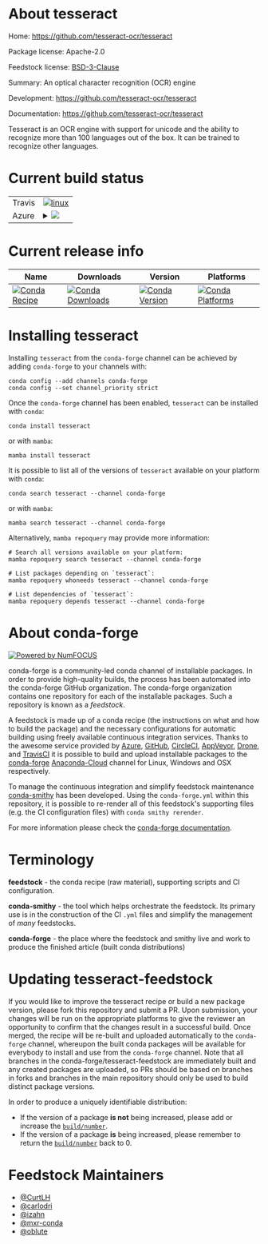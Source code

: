 About tesseract
===============

Home: https://github.com/tesseract-ocr/tesseract

Package license: Apache-2.0

Feedstock license: [BSD-3-Clause](https://github.com/conda-forge/tesseract-feedstock/blob/main/LICENSE.txt)

Summary: An optical character recognition (OCR) engine

Development: https://github.com/tesseract-ocr/tesseract

Documentation: https://github.com/tesseract-ocr/tesseract

Tesseract is an OCR engine with support for unicode and the ability
to recognize more than 100 languages out of the box. It can be
trained to recognize other languages.


Current build status
====================


<table><tr>
    <td>Travis</td>
    <td>
      <a href="https://app.travis-ci.com/conda-forge/tesseract-feedstock">
        <img alt="linux" src="https://img.shields.io/travis/com/conda-forge/tesseract-feedstock/main.svg?label=Linux">
      </a>
    </td>
  </tr>
    
  <tr>
    <td>Azure</td>
    <td>
      <details>
        <summary>
          <a href="https://dev.azure.com/conda-forge/feedstock-builds/_build/latest?definitionId=5448&branchName=main">
            <img src="https://dev.azure.com/conda-forge/feedstock-builds/_apis/build/status/tesseract-feedstock?branchName=main">
          </a>
        </summary>
        <table>
          <thead><tr><th>Variant</th><th>Status</th></tr></thead>
          <tbody><tr>
              <td>linux_64</td>
              <td>
                <a href="https://dev.azure.com/conda-forge/feedstock-builds/_build/latest?definitionId=5448&branchName=main">
                  <img src="https://dev.azure.com/conda-forge/feedstock-builds/_apis/build/status/tesseract-feedstock?branchName=main&jobName=linux&configuration=linux_64_" alt="variant">
                </a>
              </td>
            </tr><tr>
              <td>linux_aarch64</td>
              <td>
                <a href="https://dev.azure.com/conda-forge/feedstock-builds/_build/latest?definitionId=5448&branchName=main">
                  <img src="https://dev.azure.com/conda-forge/feedstock-builds/_apis/build/status/tesseract-feedstock?branchName=main&jobName=linux&configuration=linux_aarch64_" alt="variant">
                </a>
              </td>
            </tr><tr>
              <td>linux_ppc64le</td>
              <td>
                <a href="https://dev.azure.com/conda-forge/feedstock-builds/_build/latest?definitionId=5448&branchName=main">
                  <img src="https://dev.azure.com/conda-forge/feedstock-builds/_apis/build/status/tesseract-feedstock?branchName=main&jobName=linux&configuration=linux_ppc64le_" alt="variant">
                </a>
              </td>
            </tr><tr>
              <td>osx_64</td>
              <td>
                <a href="https://dev.azure.com/conda-forge/feedstock-builds/_build/latest?definitionId=5448&branchName=main">
                  <img src="https://dev.azure.com/conda-forge/feedstock-builds/_apis/build/status/tesseract-feedstock?branchName=main&jobName=osx&configuration=osx_64_" alt="variant">
                </a>
              </td>
            </tr><tr>
              <td>osx_arm64</td>
              <td>
                <a href="https://dev.azure.com/conda-forge/feedstock-builds/_build/latest?definitionId=5448&branchName=main">
                  <img src="https://dev.azure.com/conda-forge/feedstock-builds/_apis/build/status/tesseract-feedstock?branchName=main&jobName=osx&configuration=osx_arm64_" alt="variant">
                </a>
              </td>
            </tr><tr>
              <td>win_64</td>
              <td>
                <a href="https://dev.azure.com/conda-forge/feedstock-builds/_build/latest?definitionId=5448&branchName=main">
                  <img src="https://dev.azure.com/conda-forge/feedstock-builds/_apis/build/status/tesseract-feedstock?branchName=main&jobName=win&configuration=win_64_" alt="variant">
                </a>
              </td>
            </tr>
          </tbody>
        </table>
      </details>
    </td>
  </tr>
</table>

Current release info
====================

| Name | Downloads | Version | Platforms |
| --- | --- | --- | --- |
| [![Conda Recipe](https://img.shields.io/badge/recipe-tesseract-green.svg)](https://anaconda.org/conda-forge/tesseract) | [![Conda Downloads](https://img.shields.io/conda/dn/conda-forge/tesseract.svg)](https://anaconda.org/conda-forge/tesseract) | [![Conda Version](https://img.shields.io/conda/vn/conda-forge/tesseract.svg)](https://anaconda.org/conda-forge/tesseract) | [![Conda Platforms](https://img.shields.io/conda/pn/conda-forge/tesseract.svg)](https://anaconda.org/conda-forge/tesseract) |

Installing tesseract
====================

Installing `tesseract` from the `conda-forge` channel can be achieved by adding `conda-forge` to your channels with:

```
conda config --add channels conda-forge
conda config --set channel_priority strict
```

Once the `conda-forge` channel has been enabled, `tesseract` can be installed with `conda`:

```
conda install tesseract
```

or with `mamba`:

```
mamba install tesseract
```

It is possible to list all of the versions of `tesseract` available on your platform with `conda`:

```
conda search tesseract --channel conda-forge
```

or with `mamba`:

```
mamba search tesseract --channel conda-forge
```

Alternatively, `mamba repoquery` may provide more information:

```
# Search all versions available on your platform:
mamba repoquery search tesseract --channel conda-forge

# List packages depending on `tesseract`:
mamba repoquery whoneeds tesseract --channel conda-forge

# List dependencies of `tesseract`:
mamba repoquery depends tesseract --channel conda-forge
```


About conda-forge
=================

[![Powered by
NumFOCUS](https://img.shields.io/badge/powered%20by-NumFOCUS-orange.svg?style=flat&colorA=E1523D&colorB=007D8A)](https://numfocus.org)

conda-forge is a community-led conda channel of installable packages.
In order to provide high-quality builds, the process has been automated into the
conda-forge GitHub organization. The conda-forge organization contains one repository
for each of the installable packages. Such a repository is known as a *feedstock*.

A feedstock is made up of a conda recipe (the instructions on what and how to build
the package) and the necessary configurations for automatic building using freely
available continuous integration services. Thanks to the awesome service provided by
[Azure](https://azure.microsoft.com/en-us/services/devops/), [GitHub](https://github.com/),
[CircleCI](https://circleci.com/), [AppVeyor](https://www.appveyor.com/),
[Drone](https://cloud.drone.io/welcome), and [TravisCI](https://travis-ci.com/)
it is possible to build and upload installable packages to the
[conda-forge](https://anaconda.org/conda-forge) [Anaconda-Cloud](https://anaconda.org/)
channel for Linux, Windows and OSX respectively.

To manage the continuous integration and simplify feedstock maintenance
[conda-smithy](https://github.com/conda-forge/conda-smithy) has been developed.
Using the ``conda-forge.yml`` within this repository, it is possible to re-render all of
this feedstock's supporting files (e.g. the CI configuration files) with ``conda smithy rerender``.

For more information please check the [conda-forge documentation](https://conda-forge.org/docs/).

Terminology
===========

**feedstock** - the conda recipe (raw material), supporting scripts and CI configuration.

**conda-smithy** - the tool which helps orchestrate the feedstock.
                   Its primary use is in the construction of the CI ``.yml`` files
                   and simplify the management of *many* feedstocks.

**conda-forge** - the place where the feedstock and smithy live and work to
                  produce the finished article (built conda distributions)


Updating tesseract-feedstock
============================

If you would like to improve the tesseract recipe or build a new
package version, please fork this repository and submit a PR. Upon submission,
your changes will be run on the appropriate platforms to give the reviewer an
opportunity to confirm that the changes result in a successful build. Once
merged, the recipe will be re-built and uploaded automatically to the
`conda-forge` channel, whereupon the built conda packages will be available for
everybody to install and use from the `conda-forge` channel.
Note that all branches in the conda-forge/tesseract-feedstock are
immediately built and any created packages are uploaded, so PRs should be based
on branches in forks and branches in the main repository should only be used to
build distinct package versions.

In order to produce a uniquely identifiable distribution:
 * If the version of a package **is not** being increased, please add or increase
   the [``build/number``](https://docs.conda.io/projects/conda-build/en/latest/resources/define-metadata.html#build-number-and-string).
 * If the version of a package **is** being increased, please remember to return
   the [``build/number``](https://docs.conda.io/projects/conda-build/en/latest/resources/define-metadata.html#build-number-and-string)
   back to 0.

Feedstock Maintainers
=====================

* [@CurtLH](https://github.com/CurtLH/)
* [@carlodri](https://github.com/carlodri/)
* [@izahn](https://github.com/izahn/)
* [@mxr-conda](https://github.com/mxr-conda/)
* [@oblute](https://github.com/oblute/)

